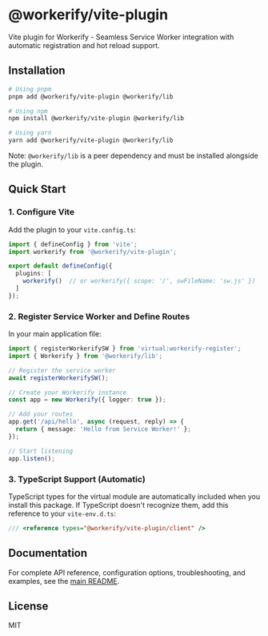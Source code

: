 # @workerify/vite-plugin

Vite plugin for Workerify - Seamless Service Worker integration with automatic registration and hot reload support.

## Installation

```bash
# Using pnpm
pnpm add @workerify/vite-plugin @workerify/lib

# Using npm
npm install @workerify/vite-plugin @workerify/lib

# Using yarn
yarn add @workerify/vite-plugin @workerify/lib
```

Note: `@workerify/lib` is a peer dependency and must be installed alongside the plugin.

## Quick Start

### 1. Configure Vite

Add the plugin to your `vite.config.ts`:

```typescript
import { defineConfig } from 'vite';
import workerify from '@workerify/vite-plugin';

export default defineConfig({
  plugins: [
    workerify()  // or workerify({ scope: '/', swFileName: 'sw.js' })
  ]
});
```

### 2. Register Service Worker and Define Routes

In your main application file:

```typescript
import { registerWorkerifySW } from 'virtual:workerify-register';
import { Workerify } from '@workerify/lib';

// Register the service worker
await registerWorkerifySW();

// Create your Workerify instance
const app = new Workerify({ logger: true });

// Add your routes
app.get('/api/hello', async (request, reply) => {
  return { message: 'Hello from Service Worker!' };
});

// Start listening
app.listen();
```

### 3. TypeScript Support (Automatic)

TypeScript types for the virtual module are automatically included when you install this package. If TypeScript doesn't recognize them, add this reference to your `vite-env.d.ts`:

```typescript
/// <reference types="@workerify/vite-plugin/client" />
```

## Documentation

For complete API reference, configuration options, troubleshooting, and examples, see the [main README](https://github.com/anthonny/workerify#readme).

## License

MIT
